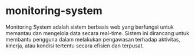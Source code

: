 # monitoring-system
Monitoring System adalah sistem berbasis web yang berfungsi untuk memantau dan mengelola data secara real-time. Sistem ini dirancang untuk membantu pengguna dalam melakukan pengawasan terhadap aktivitas, kinerja, atau kondisi tertentu secara efisien dan terpusat.
